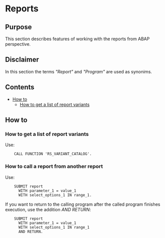 # Reports

## Purpose

This section describes features of working with the reports from ABAP perspective.

## Disclaimer

In this section the terms *"Report"* and *"Program"* are used as synonims.

## Contents

- [How to](#how-to)
  - [How to get a list of report variants](#how-to-get-a-list-of-report-variants)

## How to

### How to get a list of report variants

Use:

```ABAP
    CALL FUNCTION 'RS_VARIANT_CATALOG'.
```

### How to call a report from another report

Use:

```ABAP
    SUBMIT report
      WITH parameter_1 = value_1
      WITH select_options_1 IN range_1.
```

If you want to return to the calling program after the called program finishes execution, use the addition *AND RETURN*:

```ABAP
    SUBMIT report
      WITH parameter_1 = value_1
      WITH select_options_1 IN range_1
      AND RETURN.
```
